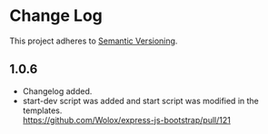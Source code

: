 # Change Log

This project adheres to [Semantic Versioning](http://semver.org/).

## 1.0.6

* Changelog added.
* start-dev script was added and start script was modified in the templates.  
<https://github.com/Wolox/express-js-bootstrap/pull/121>
